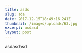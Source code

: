 ```yaml
---
title: asds
slug: ada
date: 2017-12-15T18:49:16.241Z
thumbnail: /images/uploads/63.jpg
excerpt: asdasd
layout: post
---
```

asdasdasd
